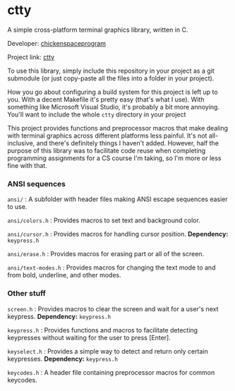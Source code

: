 # ctty

A simple cross-platform terminal graphics library, written in C.

Developer: [chickenspaceprogram](https://github.com/chickenspaceprogram)

Project link: [ctty](https://github.com/chickenspaceprogram/ctty)


To use this library, simply include this repository in your project as a git submodule (or just copy-paste all the files into a folder in your project). 

How you go about configuring a build system for this project is left up to you. With a decent Makefile it's pretty easy (that's what I use). With something like Microsoft Visual Studio, it's probably a bit more annoying. You'll want to include the whole `ctty` directory in your project

This project provides functions and preprocessor macros that make dealing with terminal graphics across different platforms less painful.
It's not all-inclusive, and there's definitely things I haven't added.
However, half the purpose of this library was to facilitate code reuse when completing programming assignments for a CS course I'm taking, so I'm more or less fine with that.

### ANSI sequences

`ansi/` : A subfolder with header files making ANSI escape sequences easier to use.

`ansi/colors.h` : Provides macros to set text and background color.

`ansi/cursor.h` : Provides macros for handling cursor position. **Dependency:** `keypress.h`

`ansi/erase.h` : Provides macros for erasing part or all of the screen.

`ansi/text-modes.h` : Provides macros for changing the text mode to and from bold, underline, and other modes.

### Other stuff

`screen.h` : Provides macros to clear the screen and wait for a user's next keypress. **Dependency:** `keypress.h`

`keypress.h` : Provides functions and macros to facilitate detecting keypresses without waiting for the user to press [Enter].

`keyselect.h` : Provides a simple way to detect and return only certain keypresses. **Dependency:** `keypress.h`

`keycodes.h` : A header file containing preprocessor macros for common keycodes.
